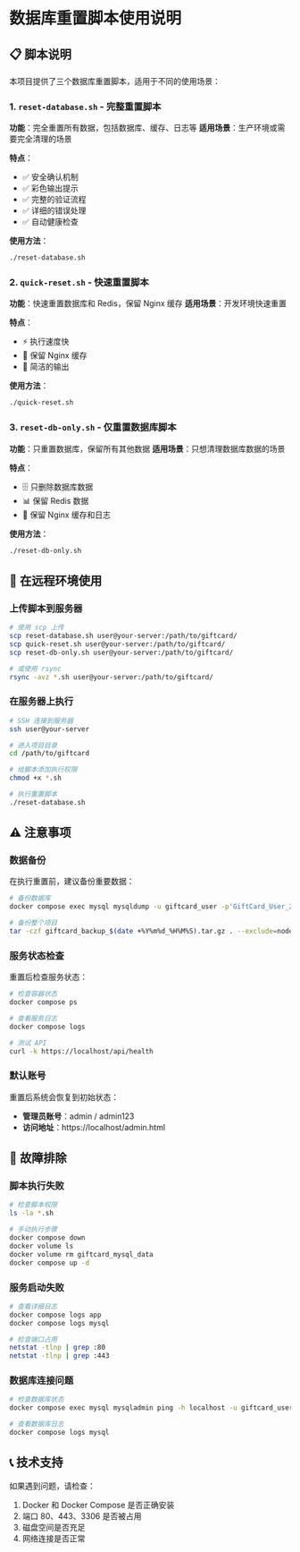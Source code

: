 # 数据库重置脚本使用说明

## 📋 脚本说明

本项目提供了三个数据库重置脚本，适用于不同的使用场景：

### 1. `reset-database.sh` - 完整重置脚本
**功能**：完全重置所有数据，包括数据库、缓存、日志等
**适用场景**：生产环境或需要完全清理的场景

**特点**：
- ✅ 安全确认机制
- ✅ 彩色输出提示
- ✅ 完整的验证流程
- ✅ 详细的错误处理
- ✅ 自动健康检查

**使用方法**：
```bash
./reset-database.sh
```

### 2. `quick-reset.sh` - 快速重置脚本
**功能**：快速重置数据库和 Redis，保留 Nginx 缓存
**适用场景**：开发环境快速重置

**特点**：
- ⚡ 执行速度快
- 🔄 保留 Nginx 缓存
- 📝 简洁的输出

**使用方法**：
```bash
./quick-reset.sh
```

### 3. `reset-db-only.sh` - 仅重置数据库脚本
**功能**：只重置数据库，保留所有其他数据
**适用场景**：只想清理数据库数据的场景

**特点**：
- 🗄️ 只删除数据库数据
- 📊 保留 Redis 数据
- 📝 保留 Nginx 缓存和日志

**使用方法**：
```bash
./reset-db-only.sh
```

## 🚀 在远程环境使用

### 上传脚本到服务器
```bash
# 使用 scp 上传
scp reset-database.sh user@your-server:/path/to/giftcard/
scp quick-reset.sh user@your-server:/path/to/giftcard/
scp reset-db-only.sh user@your-server:/path/to/giftcard/

# 或使用 rsync
rsync -avz *.sh user@your-server:/path/to/giftcard/
```

### 在服务器上执行
```bash
# SSH 连接到服务器
ssh user@your-server

# 进入项目目录
cd /path/to/giftcard

# 给脚本添加执行权限
chmod +x *.sh

# 执行重置脚本
./reset-database.sh
```

## ⚠️ 注意事项

### 数据备份
在执行重置前，建议备份重要数据：
```bash
# 备份数据库
docker compose exec mysql mysqldump -u giftcard_user -p'GiftCard_User_2024!' gift_card_system > backup_$(date +%Y%m%d_%H%M%S).sql

# 备份整个项目
tar -czf giftcard_backup_$(date +%Y%m%d_%H%M%S).tar.gz . --exclude=node_modules
```

### 服务状态检查
重置后检查服务状态：
```bash
# 检查容器状态
docker compose ps

# 查看服务日志
docker compose logs

# 测试 API
curl -k https://localhost/api/health
```

### 默认账号
重置后系统会恢复到初始状态：
- **管理员账号**：admin / admin123
- **访问地址**：https://localhost/admin.html

## 🔧 故障排除

### 脚本执行失败
```bash
# 检查脚本权限
ls -la *.sh

# 手动执行步骤
docker compose down
docker volume ls
docker volume rm giftcard_mysql_data
docker compose up -d
```

### 服务启动失败
```bash
# 查看详细日志
docker compose logs app
docker compose logs mysql

# 检查端口占用
netstat -tlnp | grep :80
netstat -tlnp | grep :443
```

### 数据库连接问题
```bash
# 检查数据库状态
docker compose exec mysql mysqladmin ping -h localhost -u giftcard_user -p'GiftCard_User_2024!'

# 查看数据库日志
docker compose logs mysql
```

## 📞 技术支持

如果遇到问题，请检查：
1. Docker 和 Docker Compose 是否正确安装
2. 端口 80、443、3306 是否被占用
3. 磁盘空间是否充足
4. 网络连接是否正常 